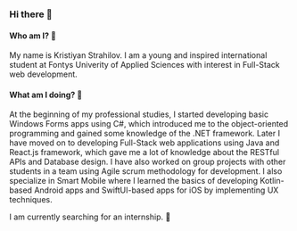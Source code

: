 ### Hi there 👋

#### Who am I? 🤔

My name is Kristiyan Strahilov. I am a young and inspired international student at Fontys Univerity of Applied Sciences with interest in Full-Stack web development. 

#### What am I doing? 🌱
At the beginning of my professional studies, I started developing basic Windows Forms apps using C#, which introduced me to the object-oriented programming and gained some knowledge of the .NET framework. Later I have moved on to developing Full-Stack web applications using Java and React.js framework, which gave me a lot of knowledge about the RESTful APIs and Database design. I have also worked on group projects with other students in a team using Agile scrum methodology for development.
I also specialize in Smart Mobile where I learned the basics of developing Kotlin-based Android apps and SwiftUI-based apps for iOS by implementing UX techniques.

I am currently searching for an internship. 🔭
<!--
**kpuc00/kpuc00** is a ✨ _special_ ✨ repository because its `README.md` (this file) appears on your GitHub profile.

Here are some ideas to get you started:

- 🔭 I’m currently working on ...
- 🌱 I’m currently learning ...
- 👯 I’m looking to collaborate on ...
- 🤔 I’m looking for help with ...
- 💬 Ask me about ...
- 📫 How to reach me: ...
- 😄 Pronouns: ...
- ⚡ Fun fact: ...
-->
